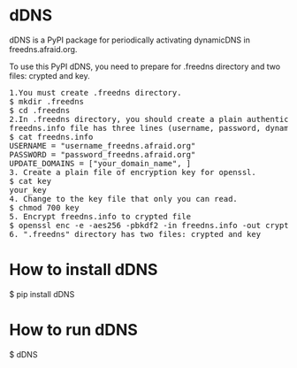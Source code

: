 # dDNS
dDNS is a PyPI package for periodically activating dynamicDNS in freedns.afraid.org.

To use this PyPI dDNS, you need to prepare for .freedns directory and two files: crypted and key.
<pre>
1.You must create .freedns directory.
$ mkdir .freedns
$ cd .freedns
2.In .freedns directory, you should create a plain authenticiation file: freedns.info.
freedns.info file has three lines (username, password, dynamic domain name).
$ cat freedns.info
USERNAME = "username_freedns.afraid.org"
PASSWORD = "password_freedns.afraid.org"
UPDATE_DOMAINS = ["your_domain_name", ] 
3. Create a plain file of encryption key for openssl.
$ cat key
your_key 
4. Change to the key file that only you can read.
$ chmod 700 key
5. Encrypt freedns.info to crypted file
$ openssl enc -e -aes256 -pbkdf2 -in freedns.info -out crypted -k `cat key` 
6. ".freedns" directory has two files: crypted and key
</pre>

# How to install dDNS
$ pip install dDNS

# How to run dDNS
$ dDNS

